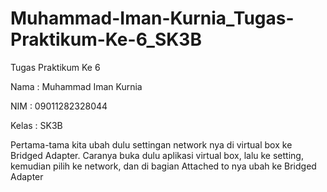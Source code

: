 # Muhammad-Iman-Kurnia_Tugas-Praktikum-Ke-6_SK3B

Tugas Praktikum Ke 6

Nama  : Muhammad Iman Kurnia

NIM   : 09011282328044

Kelas : SK3B

Pertama-tama kita ubah dulu settingan network nya di virtual box ke Bridged Adapter. Caranya buka dulu aplikasi virtual box, lalu ke setting, kemudian pilih ke network, dan di bagian Attached to nya ubah ke 
Bridged Adapter
